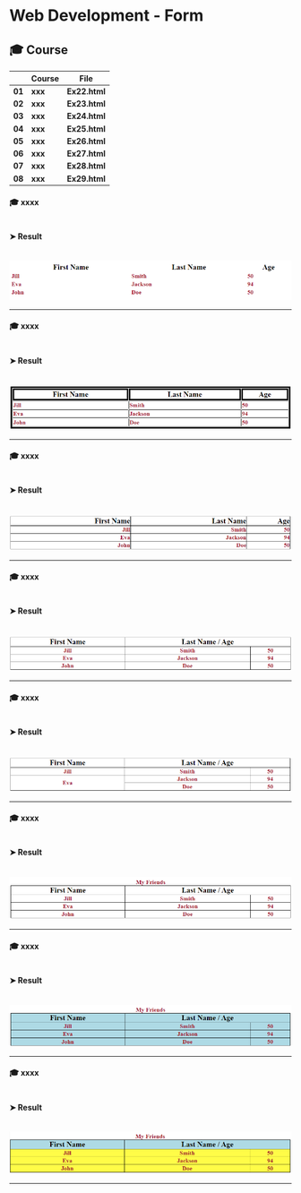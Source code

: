 # Web Development - Form


## 🎓 Course

|      |	**Course** |	**File** |
| ---- | ---- | ---- |
| **01**	| **xxx** | **Ex22.html** |
| **02**	| **xxx** | **Ex23.html** |
| **03**	| **xxx** | **Ex24.html** |
| **04**	| **xxx** | **Ex25.html** |
| **05**	| **xxx** | **Ex26.html** |
| **06**	| **xxx** | **Ex27.html** |
| **07**	| **xxx** | **Ex28.html** |
| **08**	| **xxx** | **Ex29.html** |


#### 🎓 xxxx

```Ex22.html

```


#### ➤ Result

&nbsp; <img src="./Images/Ex22 Results.png" alt="Ex22 Results"/>

___


#### 🎓 xxxx


```Ex23.html

```
#### ➤ Result

&nbsp; <img src="./Images/Ex23 Results.png" alt="Ex23 Results"/>

___


#### 🎓 xxxx
```Ex24.html

```
#### ➤ Result

&nbsp; <img src="./Images/Ex24 Results.png" alt="Ex24 Results"/>

___


#### 🎓 xxxx
```Ex25.html

```
#### ➤ Result

&nbsp; <img src="./Images/Ex25 Results.png" alt="Ex25 Results"/>

___


#### 🎓 xxxx
```Ex26.html

```
#### ➤ Result

&nbsp; <img src="./Images/Ex26 Results.png" alt="Ex26 Results"/>

___


#### 🎓 xxxx
```Ex27.html

```
#### ➤ Result

&nbsp; <img src="./Images/Ex27 Results.png" alt="Ex27 Results"/>

___


#### 🎓 xxxx
```Ex28.html

```
#### ➤ Result

&nbsp; <img src="./Images/Ex28 Results.png" alt="Ex28 Results"/>

___



#### 🎓 xxxx
```Ex29.html

```
#### ➤ Result

&nbsp; <img src="./Images/Ex29 Results.png" alt="Ex29 Results"/>

___
